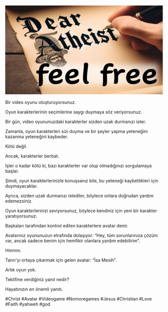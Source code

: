 ![Video cover image](../cover.jpg "cover photo")

Bir video oyunu oluşturuyorsunuz.

Oyun karakterlerinin seçimlerine saygı duymaya söz veriyorsunuz.

Bir gün, video oyununuzdaki karakterler sizden uzak durmanızı ister.

Zamanla, oyun karakterleri sizi duyma ve bir şeyler yapma yeteneğini kazanma yeteneğini kaybeder.

Kötü değil.

Ancak, karakterler berbat.

İşler o kadar kötü ki, bazı karakterler var olup olmadığınızı sorgulamaya başlar.

Şimdi, oyun karakterlerinizle konuşsanız bile, bu yeteneği kaybettikleri için duymayacaklar.

Ayrıca, sizden uzak durmanızı istediler, böylece onlara doğrudan yardım edemezsiniz.

Oyun karakterlerinizi seviyorsunuz, böylece kendiniz için yeni bir karakter yaratıyorsunuz.

Başkaları tarafından kontrol edilen karakterlere avatar denir.

Avatarınız oyununuzun etrafında dolaşıyor: “Hey, tüm sorunlarınıza çözüm var, ancak sadece benim için hemfikir olanlara yardım edebilirim”.

Hmmm.

Tanrı'yı ​​ortaya çıkarmak için gelen avatar: “İsa Mesih”.

Artık oyun yok.

Teklifine verdiğiniz yanıt nedir?

Hayatınızın en önemli yanıtı.

#Christ #Avatar #Videogame #Nomoregames #Jesus #Christian #Love #Faith #yahweh #god